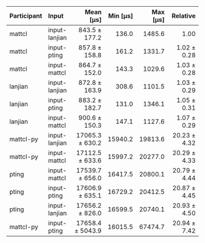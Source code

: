 | Participant | Input | Mean [µs] | Min [µs] | Max [µs] | Relative |
|:---|:---|---:|---:|---:|---:|
| mattcl | input-lanjian | 843.5 ± 177.2 | 136.0 | 1485.6 | 1.00 |
| mattcl | input-pting | 857.8 ± 158.8 | 161.2 | 1331.7 | 1.02 ± 0.28 |
| mattcl | input-mattcl | 864.7 ± 152.0 | 143.3 | 1029.6 | 1.03 ± 0.28 |
| lanjian | input-lanjian | 872.8 ± 163.9 | 308.6 | 1101.5 | 1.03 ± 0.29 |
| lanjian | input-pting | 883.2 ± 182.7 | 131.0 | 1346.1 | 1.05 ± 0.31 |
| lanjian | input-mattcl | 900.6 ± 150.3 | 147.1 | 1127.6 | 1.07 ± 0.29 |
| mattcl-py | input-lanjian | 17065.3 ± 630.2 | 15940.2 | 19813.6 | 20.23 ± 4.32 |
| mattcl-py | input-mattcl | 17112.5 ± 633.6 | 15997.2 | 20277.0 | 20.29 ± 4.33 |
| pting | input-mattcl | 17539.7 ± 656.0 | 16417.5 | 20800.1 | 20.79 ± 4.44 |
| pting | input-pting | 17606.9 ± 635.1 | 16729.2 | 20412.5 | 20.87 ± 4.45 |
| pting | input-lanjian | 17656.2 ± 826.0 | 16599.5 | 20740.1 | 20.93 ± 4.50 |
| mattcl-py | input-pting | 17658.4 ± 5043.9 | 16015.5 | 67474.7 | 20.94 ± 7.42 |
